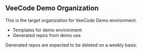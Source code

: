 ## VeeCode Demo Organization

This is the target organization for VeeCode Demo environment.

- Templates for demo environment
- Generated repos from demo use

Generated repos are expected to be deleted on a weekly basis.
